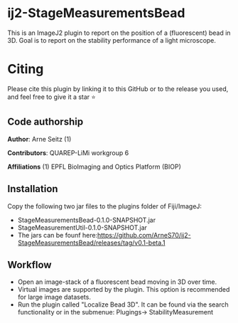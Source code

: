 # ij2-StageMeasurementsBead
This is an ImageJ2 plugin to report on the position of a (fluorescent) bead in 3D. Goal is to report on the stability performance of a light microscope.

# Citing
Please cite this plugin by linking it to this GitHub or to the release you used, and feel free to give it a star ⭐️

## Code authorship
**Author**: Arne Seitz (1)

**Contributors**: QUAREP-LiMi workgroup 6

**Affiliations**
(1) EPFL BioImaging and Optics Platform (BIOP)

## Installation
Copy the following two jar files to the plugins folder of Fiji/ImageJ:
- StageMeasurementsBead-0.1.0-SNAPSHOT.jar
- StageMeasurementUtil-0.1.0-SNAPSHOT.jar
- The jars can be founf here:https://github.com/ArneS70/ij2-StageMeasurementsBead/releases/tag/v0.1-beta.1

## Workflow
- Open an image-stack of a fluorescent bead moving in 3D over time.
- Virtual images are supported by the plugin. This option is recommended for large image datasets.
- Run the plugin called "Localize Bead 3D". It can be found via the search functionality or in the submenue: Plugings-> StabilityMeasurement
